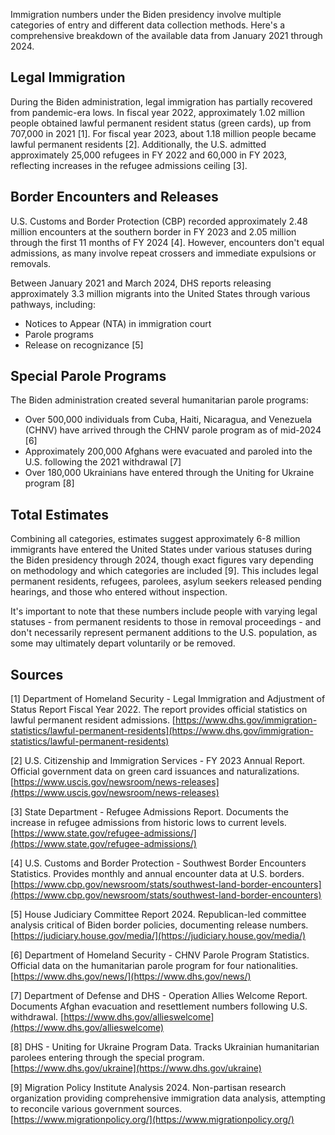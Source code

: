 Immigration numbers under the Biden presidency involve multiple categories of entry and different data collection methods. Here's a comprehensive breakdown of the available data from January 2021 through 2024.

## Legal Immigration

During the Biden administration, legal immigration has partially recovered from pandemic-era lows. In fiscal year 2022, approximately 1.02 million people obtained lawful permanent resident status (green cards), up from 707,000 in 2021 [1]. For fiscal year 2023, about 1.18 million people became lawful permanent residents [2]. Additionally, the U.S. admitted approximately 25,000 refugees in FY 2022 and 60,000 in FY 2023, reflecting increases in the refugee admissions ceiling [3].

## Border Encounters and Releases

U.S. Customs and Border Protection (CBP) recorded approximately 2.48 million encounters at the southern border in FY 2023 and 2.05 million through the first 11 months of FY 2024 [4]. However, encounters don't equal admissions, as many involve repeat crossers and immediate expulsions or removals.

Between January 2021 and March 2024, DHS reports releasing approximately 3.3 million migrants into the United States through various pathways, including:
- Notices to Appear (NTA) in immigration court
- Parole programs
- Release on recognizance [5]

## Special Parole Programs

The Biden administration created several humanitarian parole programs:
- Over 500,000 individuals from Cuba, Haiti, Nicaragua, and Venezuela (CHNV) have arrived through the CHNV parole program as of mid-2024 [6]
- Approximately 200,000 Afghans were evacuated and paroled into the U.S. following the 2021 withdrawal [7]
- Over 180,000 Ukrainians have entered through the Uniting for Ukraine program [8]

## Total Estimates

Combining all categories, estimates suggest approximately 6-8 million immigrants have entered the United States under various statuses during the Biden presidency through 2024, though exact figures vary depending on methodology and which categories are included [9]. This includes legal permanent residents, refugees, parolees, asylum seekers released pending hearings, and those who entered without inspection.

It's important to note that these numbers include people with varying legal statuses - from permanent residents to those in removal proceedings - and don't necessarily represent permanent additions to the U.S. population, as some may ultimately depart voluntarily or be removed.

## Sources

[1] Department of Homeland Security - Legal Immigration and Adjustment of Status Report Fiscal Year 2022. The report provides official statistics on lawful permanent resident admissions. [https://www.dhs.gov/immigration-statistics/lawful-permanent-residents](https://www.dhs.gov/immigration-statistics/lawful-permanent-residents)

[2] U.S. Citizenship and Immigration Services - FY 2023 Annual Report. Official government data on green card issuances and naturalizations. [https://www.uscis.gov/newsroom/news-releases](https://www.uscis.gov/newsroom/news-releases)

[3] State Department - Refugee Admissions Report. Documents the increase in refugee admissions from historic lows to current levels. [https://www.state.gov/refugee-admissions/](https://www.state.gov/refugee-admissions/)

[4] U.S. Customs and Border Protection - Southwest Border Encounters Statistics. Provides monthly and annual encounter data at U.S. borders. [https://www.cbp.gov/newsroom/stats/southwest-land-border-encounters](https://www.cbp.gov/newsroom/stats/southwest-land-border-encounters)

[5] House Judiciary Committee Report 2024. Republican-led committee analysis critical of Biden border policies, documenting release numbers. [https://judiciary.house.gov/media/](https://judiciary.house.gov/media/)

[6] Department of Homeland Security - CHNV Parole Program Statistics. Official data on the humanitarian parole program for four nationalities. [https://www.dhs.gov/news/](https://www.dhs.gov/news/)

[7] Department of Defense and DHS - Operation Allies Welcome Report. Documents Afghan evacuation and resettlement numbers following U.S. withdrawal. [https://www.dhs.gov/allieswelcome](https://www.dhs.gov/allieswelcome)

[8] DHS - Uniting for Ukraine Program Data. Tracks Ukrainian humanitarian parolees entering through the special program. [https://www.dhs.gov/ukraine](https://www.dhs.gov/ukraine)

[9] Migration Policy Institute Analysis 2024. Non-partisan research organization providing comprehensive immigration data analysis, attempting to reconcile various government sources. [https://www.migrationpolicy.org/](https://www.migrationpolicy.org/)